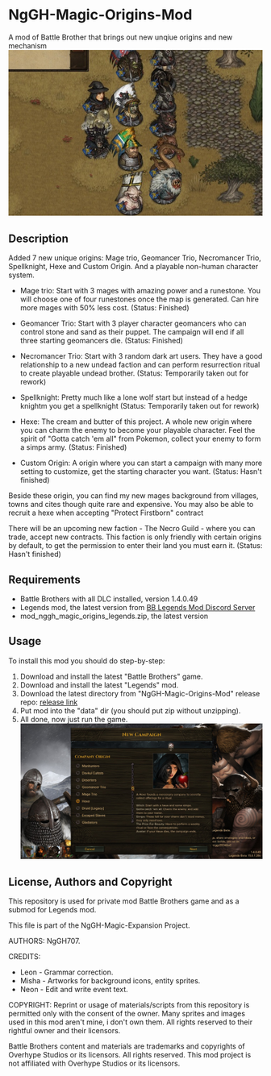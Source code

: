 # NgGH-Magic-Origins-Mod
A mod of Battle Brother that brings out new unqiue origins and new mechanism
![NgGH-Magic-Origins-Mod](!info/display_01.jpeg "NgGH-Magic-Origins-Mod repo: Play Battle Brothers using extraordinary character")

## Description
Added 7 new unique origins: Mage trio, Geomancer Trio, Necromancer Trio, Spellknight, Hexe and Custom Origin. And a playable non-human character system.

* Mage trio: Start with 3 mages with amazing power and a runestone. You will choose one of four runestones once the map is generated. Can hire more mages with 50% less cost. (Status: Finished)

* Geomancer Trio: Start with 3 player character geomancers who can control stone and sand as their puppet. The campaign will end if all three starting geomancers die. (Status: Finished)

* Necromancer Trio: Start with 3 random dark art users. They have a good relationship to a new undead faction and can perform resurrection ritual to create playable undead brother. (Status: Temporarily taken out for rework)

* Spellknight: Pretty much like a lone wolf start but instead of a hedge knightm you get a spellknight (Status: Temporarily taken out for rework)

* Hexe: The cream and butter of this project. A whole new origin where you can charm the enemy to become your playable character. Feel the spirit of "Gotta catch 'em all" from Pokemon, collect your enemy to form a simps army. (Status: Finished)

* Custom Origin: A origin where you can start a campaign with many more setting to customize, get the starting character you want. (Status: Hasn't finished)

Beside these origin, you can find my new mages background from villages, towns and cites though quite rare and expensive. You may also be able to recruit a hexe when accepting "Protect Firstborn" contract

There will be an upcoming new faction - The Necro Guild - where you can trade, accept new contracts. This faction is only friendly with certain origins by default, to get the permission to enter their land you must earn it. (Status: Hasn't finished)

## Requirements
* Battle Brothers with all DLC installed, version 1.4.0.49
* Legends mod, the latest version from [BB Legends Mod Discord Server](https://discord.gg/aErQSMhZ)
* mod_nggh_magic_origins_legends.zip, the latest version

## Usage
To install this mod you should do step-by-step:
1. Download and install the latest "Battle Brothers" game.
2. Download and install the latest "Legends" mod.
3. Download the latest directory from "NgGH-Magic-Origins-Mod" release repo: [release link](https://www.nexusmods.com/battlebrothers/mods/207)
4. Put mod into the "data" dir (you should put zip without unzipping).
5. All done, now just run the game.
![Selection screen](!info/display_02.jpg "NgGH-Magic-Origins-Mod repo: Select new campaign to play.")

## License, Authors and Copyright

This repository is used for private mod Battle Brothers game and as a submod for Legends mod.

This file is part of the NgGH-Magic-Expansion Project. 

AUTHORS: NgGH707.

CREDITS:
* Leon - Grammar correction.
* Misha - Artworks for background icons, entity sprites.
* Neon - Edit and write event text.

COPYRIGHT: Reprint or usage of materials/scripts from this repository is permitted only with the consent of the owner. Many sprites and images used in this mod aren't mine, i don't own them. All rights reserved to their rightful owner and their licensors.

Battle Brothers content and materials are trademarks and copyrights of Overhype Studios or its licensors. All rights reserved. This mod project is not affiliated with Overhype Studios or its licensors.
